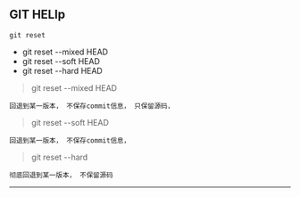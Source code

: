 ## GIT HELlp


`git reset`

- git reset --mixed HEAD
- git reset --soft HEAD
- git reset --hard HEAD

> git reset --mixed HEAD

    回退到某一版本， 不保存commit信息， 只保留源码，

> git reset --soft HEAD
    
    回退到某一版本， 不保存commit信息，

> git reset --hard 

    彻底回退到某一版本， 不保留源码



----------

